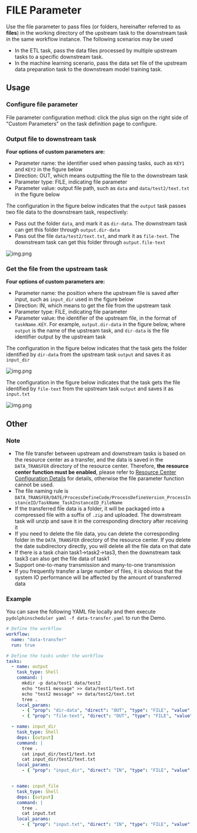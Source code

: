 # FILE Parameter

Use the file parameter to pass files (or folders, hereinafter referred to as **files**) in the working directory of the upstream task to the downstream task in the same workflow instance. The following scenarios may be used

- In the ETL task, pass the data files processed by multiple upstream tasks to a specific downstream task.
- In the machine learning scenario, pass the data set file of the upstream data preparation task to the downstream model training task.

## Usage

### Configure file parameter

File parameter configuration method: click the plus sign on the right side of "Custom Parameters" on the task definition page to configure.

### Output file to downstream task

**Four options of custom parameters are:**

- Parameter name: the identifier used when passing tasks, such as `KEY1` and `KEY2` in the figure below
- Direction: OUT, which means outputting the file to the downstream task
- Parameter type: FILE, indicating file parameter
- Parameter value: output file path, such as `data` and `data/test2/text.txt` in the figure below

The configuration in the figure below indicates that the `output` task passes two file data to the downstream task, respectively:

- Pass out the folder `data`, and mark it as `dir-data`. The downstream task can get this folder through `output.dir-data`
- Pass out the file `data/test2/text.txt`, and mark it as `file-text`. The downstream task can get this folder through `output.file-text`

![img.png](../../../../img/new_ui/dev/parameter/file_parameter_output.png)

### Get the file from the upstream task

**Four options of custom parameters are:**

- Parameter name: the position where the upstream file is saved after input, such as `input_dir` used in the figure below
- Direction: IN, which means to get the file from the upstream task
- Parameter type: FILE, indicating file parameter
- Parameter value: the identifier of the upstream file, in the format of `taskName.KEY`. For example, `output.dir-data` in the figure below, where `output` is the name of the upstream task, and `dir-data` is the file identifier output by the upstream task

The configuration in the figure below indicates that the task gets the folder identified by `dir-data` from the upstream task `output` and saves it as `input_dir`

![img.png](../../../../img/new_ui/dev/parameter/file_parameter_input_dir.png)

The configuration in the figure below indicates that the task gets the file identified by `file-text` from the upstream task `output` and saves it as `input.txt`

![img.png](../../../../img/new_ui/dev/parameter/file_parameter_input_file.png)

## Other

### Note

- The file transfer between upstream and downstream tasks is based on the resource center as a transfer, and the data is saved in the `DATA_TRANSFER` directory of the resource center. Therefore, **the resource center function must be enabled**, please refer to [Resource Center Configuration Details](../resource/configuration.md) for details, otherwise the file parameter function cannot be used.
- The file naming rule is `DATA_TRANSFER/DATE/ProcessDefineCode/ProcessDefineVersion_ProcessInstanceID/TaskName_TaskInstanceID_FileName`
- If the transferred file data is a folder, it will be packaged into a compressed file with a suffix of `.zip` and uploaded. The downstream task will unzip and save it in the corresponding directory after receiving it
- If you need to delete the file data, you can delete the corresponding folder in the `DATA_TRANSFER` directory of the resource center. If you delete the date subdirectory directly, you will delete all the file data on that date
- If there is a task chain task1->task2->tas3, then the downstream task task3 can also get the file data of task1
- Support one-to-many transmission and many-to-one transmission
- If you frequently transfer a large number of files, it is obvious that the system IO performance will be affected by the amount of transferred data

### Example

You can save the following YAML file locally and then execute `pydolphinscheduler yaml -f data-transfer.yaml` to run the Demo.

```yaml
# Define the workflow
workflow:
  name: "data-transfer"
  run: true

# Define the tasks under the workflow
tasks:
  - name: output
    task_type: Shell
    command: |
      mkdir -p data/test1 data/test2
      echo "test1 message" >> data/test1/text.txt
      echo "test2 message" >> data/test2/text.txt
      tree .
    local_params:
      - { "prop": "dir-data", "direct": "OUT", "type": "FILE", "value": "data" }
      - { "prop": "file-text", "direct": "OUT", "type": "FILE", "value": "data/test2/text.txt" }

  - name: input_dir
    task_type: Shell
    deps: [output]
    command: |
      tree .
      cat input_dir/test1/text.txt
      cat input_dir/test2/text.txt
    local_params:
      - { "prop": "input_dir", "direct": "IN", "type": "FILE", "value": "output.dir-data" }


  - name: input_file
    task_type: Shell
    deps: [output]
    command: |
      tree .
      cat input.txt
    local_params:
      - { "prop": "input.txt", "direct": "IN", "type": "FILE", "value": "output.file-text" }
```

